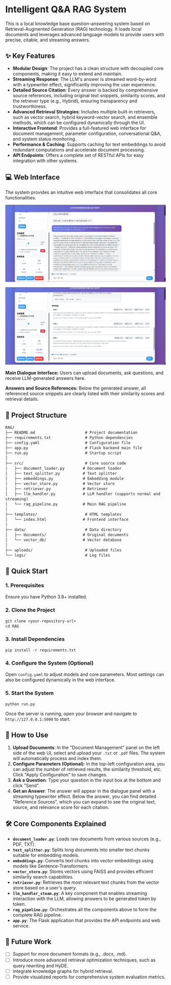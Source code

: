 # Intelligent Q&A RAG System

This is a local knowledge base question-answering system based on Retrieval-Augmented Generation (RAG) technology. It loads local documents and leverages advanced language models to provide users with precise, citable, and streaming answers.

## ✨ Key Features

- **Modular Design**: The project has a clean structure with decoupled core components, making it easy to extend and maintain.
- **Streaming Response**: The LLM's answer is streamed word-by-word with a typewriter effect, significantly improving the user experience.
- **Detailed Source Citation**: Every answer is backed by comprehensive source references, including original text snippets, similarity scores, and the retriever type (e.g., Hybrid), ensuring transparency and trustworthiness.
- **Advanced Retrieval Strategies**: Includes multiple built-in retrievers, such as vector search, hybrid keyword-vector search, and ensemble methods, which can be configured dynamically through the UI.
- **Interactive Frontend**: Provides a full-featured web interface for document management, parameter configuration, conversational Q&A, and system status monitoring.
- **Performance & Caching**: Supports caching for text embeddings to avoid redundant computations and accelerate document processing.
- **API Endpoints**: Offers a complete set of RESTful APIs for easy integration with other systems.

## 💻 Web Interface

The system provides an intuitive web interface that consolidates all core functionalities.

![alt text](assets/1.png)

![alt text](assets/2.png)

**Main Dialogue Interface:** Users can upload documents, ask questions, and receive LLM-generated answers here.

**Answers and Source References:** Below the generated answer, all referenced source snippets are clearly listed with their similarity scores and retrieval details.

## 📂 Project Structure

```
RAG/
├── README.md                      # Project documentation
├── requirements.txt               # Python dependencies
├── config.yaml                    # Configuration file
├── app.py                         # Flask backend main file
├── run.py                         # Startup script
│
├── src/                           # Core source code
│   ├── document_loader.py        # Document loader
│   ├── text_splitter.py          # Text splitter
│   ├── embeddings.py             # Embedding module
│   ├── vector_store.py           # Vector store
│   ├── retriever.py              # Retriever
│   ├── llm_handler.py            # LLM handler (supports normal and streaming)
│   └── rag_pipeline.py           # Main RAG pipeline
│
├── templates/                     # HTML templates
│   └── index.html                # Frontend interface
│
├── data/                          # Data directory
│   ├── documents/                # Original documents
│   └── vector_db/                # Vector database
│
├── uploads/                       # Uploaded files
└── logs/                          # Log files
```

## 🚀 Quick Start

### 1. Prerequisites

Ensure you have Python 3.8+ installed.

### 2. Clone the Project

```
git clone <your-repository-url>
cd RAG
```

### 3. Install Dependencies

```
pip install -r requirements.txt
```

### 4. Configure the System (Optional)

Open `config.yaml` to adjust models and core parameters. Most settings can also be configured dynamically in the web interface.

### 5. Start the System

```
python run.py
```

Once the server is running, open your browser and navigate to `http://127.0.0.1:5000` to start.

## 📝 How to Use

1. **Upload Documents**: In the "Document Management" panel on the left side of the web UI, select and upload your `.txt` or `.pdf` files. The system will automatically process and index them.
2. **Configure Parameters (Optional)**: In the top-left configuration area, you can adjust the number of retrieved results, the similarity threshold, etc. Click "Apply Configuration" to save changes.
3. **Ask a Question**: Type your question in the input box at the bottom and click "Send".
4. **Get an Answer**: The answer will appear in the dialogue panel with a streaming typewriter effect. Below the answer, you can find detailed "Reference Sources", which you can expand to see the original text, source, and relevance score for each citation.

## 🛠️ Core Components Explained

- **`document_loader.py`**: Loads raw documents from various sources (e.g., PDF, TXT).
- **`text_splitter.py`**: Splits long documents into smaller text chunks suitable for embedding models.
- **`embeddings.py`**: Converts text chunks into vector embeddings using models like Sentence-Transformers.
- **`vector_store.py`**: Stores vectors using FAISS and provides efficient similarity search capabilities.
- **`retriever.py`**: Retrieves the most relevant text chunks from the vector store based on a user's query.
- **`llm_handler_steam.py`**: A key component that enables streaming interaction with the LLM, allowing answers to be generated token by token.
- **`rag_pipeline.py`**: Orchestrates all the components above to form the complete RAG pipeline.
- **`app.py`**: The Flask application that provides the API endpoints and web service.

## 🔮 Future Work

- [ ] Support for more document formats (e.g., .docx, .md).
- [ ] Introduce more advanced retrieval optimization techniques, such as query rewriting and HyDE.
- [ ] Integrate knowledge graphs for hybrid retrieval.
- [ ] Provide visualized reports for comprehensive system evaluation metrics.
